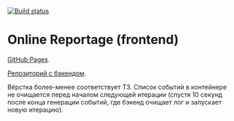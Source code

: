 [![Build status](https://ci.appveyor.com/api/projects/status/k8gsuf6ul61ju710?svg=true)](https://ci.appveyor.com/project/LiquidAssContainer/ahj-sse-ws-reportage)

# Online Reportage (frontend)

[GitHub Pages](https://liquidasscontainer.github.io/ahj_sse-ws_reportage).

[Репозиторий с бэкендом](https://github.com/LiquidAssContainer/ahj_sse-ws_reportage_backend).

Вёрстка более-менее соответствует ТЗ. Список событий в контейнере не очищается перед началом следующей итерации (спустя 10 секунд после конца генерации событий, где бэкенд очищает лог и запускает новую итерацию).
